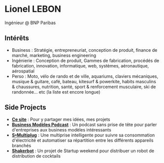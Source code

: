 # Lionel LEBON
Ingénieur @ BNP Paribas

## Intérêts
- Business
: Stratégie, entrepreneuriat, conception de produit, finance de marché, marketing, business engineering
- Ingénierie
: Conception de produit, Gammes de fabrication, procédés de fabrication, innovation, informatique, web, systèmes, aéronautique, aérospatial
- Perso
: Moto, vélo de rando et de ville, aquariums, claviers mécaniques, musique & guitare, café, bateau, kitesurf & powerkite, habits masculins & chaussures, nutrition, santé, sport & renforcement musculaire, ski de randonnée... etc (la liste est encore longue)

## Side Projects
- **[Ce site](https://lionellebon.com)**
: Pour y partager mes idées, mes projets
- **[Business Modèles Podcast](http://businessmodeles.fr)**
: Un podcast sans prise de tête pour parler d'entreprises aux business modèles intéressants
- **[S•Multiplug](https://www.kisskissbankbank.com/fr/projects/s-multiplug-la-multiprise-intelligente-avec-arts-et-metiers-a-metz)**
: Une multiprise intelligente pour suivre sa consommation d'électricité et automatiser sa répartition entre les différents appareils branchés
- **[Shakerbot](https://mailchi.mp/798633be4238/shakerbot?fbclid=IwAR3d6aZWzmwPbonkywdQyFzgahC0esA4oUYLi6FeOLeR2nqpxfIzjXsBq7s)**
: Un projet de Startup weekend pour distribuer un robot de distribution de cocktails


